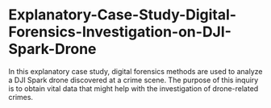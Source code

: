 # Explanatory-Case-Study-Digital-Forensics-Investigation-on-DJI-Spark-Drone
In this explanatory case study, digital forensics methods are used to analyze a DJI Spark drone discovered at a crime scene. The purpose of this inquiry is to obtain vital data that might help with the investigation of drone-related crimes.
